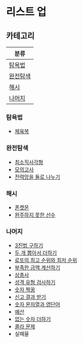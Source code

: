 # 리스트 업

## 카테고리

| 분류                  |
| --------------------- |
| [탐욕법](#탐욕법)     |
| [완전탐색](#완전탐색) |
| [해시](#해시)         |
| [나머지](#나머지)     |

### 탐욕법

- [체육복](https://github.com/taeyoungs/algorithm/tree/main/quiz/%EC%B2%B4%EC%9C%A1%EB%B3%B5)

### 완전탐색

- [최소직사각형](https://github.com/taeyoungs/algorithm/tree/main/quiz/%EC%B5%9C%EC%86%8C%EC%A7%81%EC%82%AC%EA%B0%81%ED%98%95)
- [모의고사](https://github.com/taeyoungs/algorithm/tree/main/quiz/%EB%AA%A8%EC%9D%98%EA%B3%A0%EC%82%AC)
- [전력망을 둘로 나누기](https://github.com/taeyoungs/algorithm/tree/main/quiz/%EC%A0%84%EB%A0%A5%EB%A7%9D%EC%9D%84%20%EB%91%98%EB%A1%9C%20%EB%82%98%EB%88%84%EA%B8%B0)

### 해시

- [폰켓몬](https://github.com/taeyoungs/algorithm/tree/main/quiz/%ED%8F%B0%EC%BC%93%EB%AA%AC)
- [완주하지 못한 선수](https://github.com/taeyoungs/algorithm/tree/main/quiz/%EC%99%84%EC%A3%BC%ED%95%98%EC%A7%80%20%EB%AA%BB%ED%95%9C%20%EC%84%A0%EC%88%98)

### 나머지

- [3진법 구하기](https://github.com/taeyoungs/algorithm/tree/main/quiz/3%EC%A7%84%EC%A0%91%20%EA%B5%AC%ED%95%98%EA%B8%B0)
- [두 개 뽑아서 더하기](https://github.com/taeyoungs/algorithm/tree/main/quiz/%EB%91%90%20%EA%B0%9C%20%EB%BD%91%EC%95%84%EC%84%9C%20%EB%8D%94%ED%95%98%EA%B8%B0)
- [로또의 최고 순위와 최저 순위](https://github.com/taeyoungs/algorithm/tree/main/quiz/%EB%A1%9C%EB%98%90%EC%9D%98%20%EC%B5%9C%EA%B3%A0%20%EC%88%9C%EC%9C%84%EC%99%80%20%EC%B5%9C%EC%A0%80%20%EC%88%9C%EC%9C%84)
- [부족한 금액 계산하기](https://github.com/taeyoungs/algorithm/tree/main/quiz/%EB%B6%80%EC%A1%B1%ED%95%9C%20%EA%B8%88%EC%95%A1%20%EA%B3%84%EC%82%B0%ED%95%98%EA%B8%B0)
- [삼총사](https://github.com/taeyoungs/algorithm/tree/main/quiz/%EC%82%BC%EC%B4%9D%EC%82%AC)
- [성격 유형 검사하기](https://github.com/taeyoungs/algorithm/tree/main/quiz/%EC%84%B1%EA%B2%A9%20%EC%9C%A0%ED%98%95%20%EA%B2%80%EC%82%AC%ED%95%98%EA%B8%B0)
- [숫자 짝꿍](https://github.com/taeyoungs/algorithm/tree/main/quiz/%EC%88%AB%EC%9E%90%20%EC%A7%9D%EA%BF%8D)
- [신고 결과 받기](https://github.com/taeyoungs/algorithm/tree/main/quiz/%EC%8B%A0%EA%B3%A0%20%EA%B2%B0%EA%B3%BC%20%EB%B0%9B%EA%B8%B0)
- [숫자 문자열과 영단어](https://github.com/taeyoungs/algorithm/tree/main/quiz/%EC%88%AB%EC%9E%90%20%EB%AC%B8%EC%9E%90%EC%97%B4%EA%B3%BC%20%EC%98%81%EB%8B%A8%EC%96%B4)
- [예산](https://github.com/taeyoungs/algorithm/tree/main/quiz/%EC%98%88%EC%82%B0)
- [없는 숫자 더하기](https://github.com/taeyoungs/algorithm/tree/main/quiz/%EC%97%86%EB%8A%94%20%EC%88%AB%EC%9E%90%20%EB%8D%94%ED%95%98%EA%B8%B0)
- [콜라 문제](https://github.com/taeyoungs/algorithm/tree/main/quiz/%EC%BD%9C%EB%9D%BC%20%EB%AC%B8%EC%A0%9C)
- 실패율

